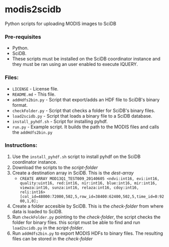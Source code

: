 modis2scidb
===========

Python scripts for uploading MODIS images to SciDB 

<h3>Pre-requisites</h3>
<ul>
<li>Python.</li>
<li>SciDB.</li>
<li>These scripts must be installed on the SciDB coordinator instance and they must be ran using an user enabled to execute IQUERY.</li>
</ul>

<h3>Files:</h3>
<ul>	
<li><code>LICENSE</code> - License file.</li>
<li><code>README.md</code> - This file.</li>
<li><code>addHdfs2bin.py</code> - Script that export/adds an HDF file to SciDB's binary format.</li>
<li><code>checkFolder.py</code> - Script that checks a folder for SciDB's binary files.</li>
<li><code>load2scidb.py</code> - Script that loads a binary file to a SciDB database.</li>
<li><code>install_pyhdf.sh</code> - Script for installing pyhdf.</li>
<li><code>run.py</code> - Example script. It builds the path to the MODIS files and calls the <code>addHdfs2bin.py</code></li>
</ul>

<h3>Instructions:</h3>
<ol>
<li>Use the <code>install_pyhdf.sh</code> script to install pyhdf on the SciDB coordinator instance.</li>
<li>Download the scripts to the <i>script-folder</i></li>
<li>Create a destination array in SciDB. This is the <i>dest-array</i>
	<ul>
	<li>
	<code>CREATE ARRAY MOD13Q1_TEST009_20140605 &lt;ndvi:int16, evi:int16, quality:uint16, red:int16, nir:int16, blue:int16, mir:int16, viewza:int16, sunza:int16, relaza:int16, cdoy:int16, reli:int16&gt; [col_id=48000:72000,502,5,row_id=38400:62400,502,5,time_id=0:9200,1,0];</code>
	</li>
	</ul>
</li>
<li>Create a folder accesible by SciDB. This is the <i>check-folder</i> from where data is loaded to SciDB.</li>
<li>Run <code>checkFolder.py</code> pointing to the <i>check-folder</i>, the script checks the folder for binary files. this script must be able to find and run <code>load2scidb.py</code> in the <i>script-folder</i>.</li>
<li>Run <code>addHdfs2bin.py</code> to export MODIS HDFs to binary files. The resulting files can be stored in the <i>check-folder</i></li>
</ol>
